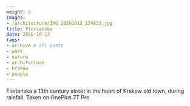 ```yaml
---
weight: 5
images:
- /architecture/IMG_20201012_134831.jpg
title: Floriańska
date: 2020-10-12
tags:
- archive # all posts
- work
- nature
- architecture
- krakow
- people
---
```


Floriańska a 13th century street in the heart of Krakow old town, during rainfall. Taken on OnePlus 7T Pro